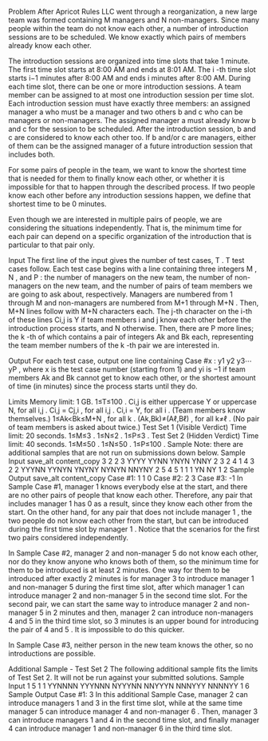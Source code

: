 Problem
After Apricot Rules LLC went through a reorganization, a new large team was formed containing M
 managers and N
 non-managers. Since many people within the team do not know each other, a number of introduction sessions are to be scheduled. We know exactly which pairs of members already know each other.

The introduction sessions are organized into time slots that take 1
 minute. The first time slot starts at 8:00 AM and ends at 8:01 AM. The i
-th time slot starts i−1
 minutes after 8:00 AM and ends i
 minutes after 8:00 AM. During each time slot, there can be one or more introduction sessions. A team member can be assigned to at most one introduction session per time slot. Each introduction session must have exactly three members: an assigned manager a
 who must be a manager and two others b
 and c
 who can be managers or non-managers. The assigned manager a
 must already know b
 and c
 for the session to be scheduled. After the introduction session, b
 and c
 are considered to know each other too. If b
 and/or c
 are managers, either of them can be the assigned manager of a future introduction session that includes both.

For some pairs of people in the team, we want to know the shortest time that is needed for them to finally know each other, or whether it is impossible for that to happen through the described process. If two people know each other before any introduction sessions happen, we define that shortest time to be 0
 minutes.

Even though we are interested in multiple pairs of people, we are considering the situations independently. That is, the minimum time for each pair can depend on a specific organization of the introduction that is particular to that pair only.

Input
The first line of the input gives the number of test cases, T
. T
 test cases follow. Each test case begins with a line containing three integers M
, N
, and P
: the number of managers on the new team, the number of non-managers on the new team, and the number of pairs of team members we are going to ask about, respectively. Managers are numbered from 1 through M
 and non-managers are numbered from M+1
 through M+N
. Then, M+N
 lines follow with M+N
 characters each. The j-th character on the i-th of these lines Ci,j
 is Y if team members i
 and j
 know each other before the introduction process starts, and N otherwise. Then, there are P
 more lines; the k
-th of which contains a pair of integers Ak
 and Bk
 each, representing the team member numbers of the k
-th pair we are interested in.

Output
For each test case, output one line containing Case #x
: y1 y2 y3⋯yP
, where x
 is the test case number (starting from 1) and yi
 is −1
 if team members Ak
 and Bk
 cannot get to know each other, or the shortest amount of time (in minutes) since the process starts until they do.

Limits
Memory limit: 1 GB.
1≤T≤100
.
Ci,j
 is either uppercase Y or uppercase N, for all i,j
.
Ci,j
 = Cj,i
, for all i,j
.
Ci,i
 = Y, for all i
. (Team members know themselves.)
1≤Ak<Bk≤M+N
, for all k
.
(Ak,Bk)≠(Aℓ,Bℓ)
, for all k≠ℓ
. (No pair of team members is asked about twice.)
Test Set 1 (Visible Verdict)
Time limit: 20 seconds.
1≤M≤3
.
1≤N≤2
.
1≤P≤3
.
Test Set 2 (Hidden Verdict)
Time limit: 40 seconds.
1≤M≤50
.
1≤N≤50
.
1≤P≤100
.
Sample
Note: there are additional samples that are not run on submissions down below.
Sample Input
save_alt
content_copy
3
2 2 3
YYYY
YYNN
YNYN
YNNY
2 3
2 4
1 4
3 2 2
YYYNN
YYNYN
YNYNY
NYNYN
NNYNY
2 5
4 5
1 1 1
YN
NY
1 2
Sample Output
save_alt
content_copy
Case #1: 1 1 0
Case #2: 2 3
Case #3: -1
In Sample Case #1, manager 1
 knows everybody else at the start, and there are no other pairs of people that know each other. Therefore, any pair that includes manager 1
 has 0
 as a result, since they know each other from the start. On the other hand, for any pair that does not include manager 1
, the two people do not know each other from the start, but can be introduced during the first time slot by manager 1
. Notice that the scenarios for the first two pairs considered independently.

In Sample Case #2, manager 2
 and non-manager 5
 do not know each other, nor do they know anyone who knows both of them, so the minimum time for them to be introduced is at least 2
 minutes. One way for them to be introduced after exactly 2 minutes is for manager 3
 to introduce manager 1
 and non-manager 5
 during the first time slot, after which manager 1
 can introduce manager 2
 and non-manager 5
 in the second time slot. For the second pair, we can start the same way to introduce manager 2
 and non-manager 5
 in 2 minutes and then, manager 2
 can introduce non-managers 4
 and 5
 in the third time slot, so 3
 minutes is an upper bound for introducing the pair of 4
 and 5
. It is impossible to do this quicker.

In Sample Case #3, neither person in the new team knows the other, so no introductions are possible.


Additional Sample - Test Set 2
The following additional sample fits the limits of Test Set 2. It will not be run against your submitted solutions.
Sample Input
1
5 1 1
YYNNNN
YYYNNN
NYYYNN
NNYYYN
NNNYYY
NNNNYY
1 6
Sample Output
Case #1: 3
In this additional Sample Case, manager 2
 can introduce managers 1
 and 3
 in the first time slot, while at the same time manager 5
 can introduce manager 4
 and non-manager 6
. Then, manager 3
 can introduce managers 1
 and 4
 in the second time slot, and finally manager 4
 can introduce manager 1
 and non-manager 6
 in the third time slot.